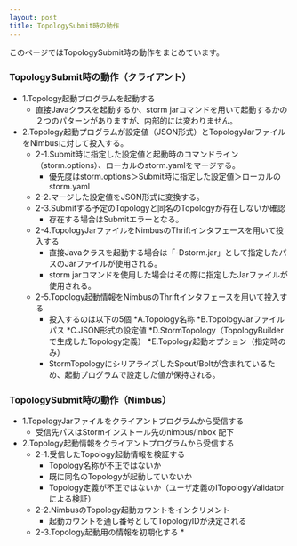 ```yaml
---
layout: post
title: TopologySubmit時の動作
---
```


このページではTopologySubmit時の動作をまとめています。

### TopologySubmit時の動作（クライアント）
* 1.Topology起動プログラムを起動する
    * 直接Javaクラスを起動するか、storm jarコマンドを用いて起動するかの２つのパターンがありますが、内部的には変わりません。
* 2.Topology起動プログラムが設定値（JSON形式）とTopologyJarファイルをNimbusに対して投入する。
    * 2-1.Submit時に指定した設定値と起動時のコマンドライン（storm.options）、ローカルのstorm.yamlをマージする。
        * 優先度はstorm.options＞Submit時に指定した設定値＞ローカルのstorm.yaml
    * 2-2.マージした設定値をJSON形式に変換する。
    * 2-3.Submitする予定のTopologyと同名のTopologyが存在しないか確認
        * 存在する場合はSubmitエラーとなる。
    * 2-4.TopologyJarファイルをNimbusのThriftインタフェースを用いて投入する
        * 直接Javaクラスを起動する場合は「-Dstorm.jar」として指定したパスのJarファイルが使用される。
        * storm jarコマンドを使用した場合はその際に指定したJarファイルが使用される。
    * 2-5.Topology起動情報をNimbusのThriftインタフェースを用いて投入する
        * 投入するのは以下の5個
            *A.Topology名称
            *B.TopologyJarファイルパス
            *C.JSON形式の設定値
            *D.StormTopology（TopologyBuilderで生成したTopology定義）
            *E.Topology起動オプション（指定時のみ）
        * StormTopologyにシリアライズしたSpout/Boltが含まれているため、起動プログラムで設定した値が保持される。

### TopologySubmit時の動作（Nimbus）
* 1.TopologyJarファイルをクライアントプログラムから受信する
    * 受信先パスはStormインストール先のnimbus/inbox 配下
* 2.Topology起動情報をクライアントプログラムから受信する
    * 2-1.受信したTopology起動情報を検証する
        * Topology名称が不正ではないか
        * 既に同名のTopologyが起動していないか
        * Topology定義が不正ではないか（ユーザ定義のITopologyValidatorによる検証）
    * 2-2.NimbusのTopology起動カウントをインクリメント
        * 起動カウントを通し番号としてTopologyIDが決定される
    * 2-3.Topology起動用の情報を初期化する
        * 